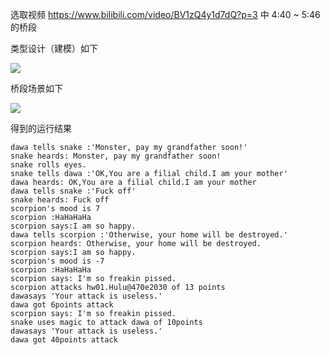 选取视频 https://www.bilibili.com/video/BV1zQ4y1d7dQ?p=3 中 4:40 ~ 5:46 的桥段

类型设计（建模）如下

![](http://www.plantuml.com/plantuml/png/XP6nJWCn38RdorFS24DV0HNAqAKI4co8mIG_rwX9NCLEfHFmxYWDGLS6cExpTvQTFrcBKjOIWp4saCXu1v-cNcmoI4l6-6u6dtJSWuBk6vCgsKDZXpSaGIiYipF3esQVfkUNCI9odeqPv0WwFF7LjHc25qMgrAPKoh3m9zmk15drd1fR2g6IbtkGgnJvXFfznOCNWMkyfUDnhYZG7NErdptEZfCeSayJQV9sWHiMDMO8LARzUIc7W1bIcK_8sJjynxvG_Q3BLTiIATL5_tI5yaVJp_MlLXyt_MNEavlf_qqFTcdhz5_Ah95SYU4B)


桥段场景如下

![](http://www.plantuml.com/plantuml/png/TP7VIiCm5CRlynHz0L-WKDch2Ev2c5velQ_QRPtuPnsT5cjbmbRTNF6FHKlNTWzZJv9UzHKy9IAH8YGGplTzlvEJj0xqhNtzSBT3z1szqrRezGSab-3bHDFuseFkZ4PtR1vf6e7f0poUA1kR2lVw45ofkAcngD8pldQfPJFh4zUNSKo4BZbvjcItAVCzIH8u5MOPZ4yHKcGJC4RKVIxY1OG-X4Ci8hQke1HODRbv1pkki_4v3uwu6HFkN_pmnKajdrpeHkp6P4jRZWiLWzJ9YoI1brSsYOkaXxtGZ4CtKTISKcCaK4AL1w7E2lghAhNOOCw6lIeTDDkLxXlaz_-HVn-doIn3XxwF_pBHBJ59gxstZV-eV0C0)


得到的运行结果

```
dawa tells snake :'Monster, pay my grandfather soon!'
snake heards: Monster, pay my grandfather soon!
snake rolls eyes.
snake tells dawa :'OK,You are a filial child.I am your mother'
dawa heards: OK,You are a filial child.I am your mother
dawa tells snake :'Fuck off'
snake heards: Fuck off
scorpion's mood is 7
scorpion :HaHaHaHa
scorpion says:I am so happy.
dawa tells scorpion :'Otherwise, your home will be destroyed.'
scorpion heards: Otherwise, your home will be destroyed.
scorpion says:I am so happy.
scorpion's mood is -7
scorpion :HaHaHaHa
scorpion says: I'm so freakin pissed.
scorpion attacks hw01.Hulu@470e2030 of 13 points
dawasays 'Your attack is useless.'
dawa got 6points attack
scorpion says: I'm so freakin pissed.
snake uses magic to attack dawa of 10points
dawasays 'Your attack is useless.'
dawa got 40points attack
```

